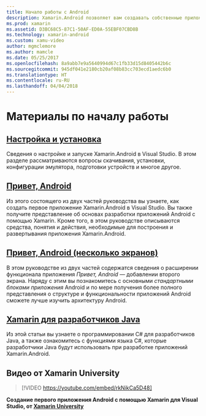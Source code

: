```yaml
---
title: Начало работы с Android
description: Xamarin.Android позволяет вам создавать собственные приложения Android с помощью тех же элементов управления пользовательского интерфейса, что и в Java. В свое распоряжение вы получаете гибкий и элегантный современный язык (C#), эффективную библиотеку базовых классов (BCL) .NET и первоклассную интегрированную среду разработки (Visual Studio). В этой серии документов представлены основы разработки Xamarin.Android. Вы пройдете все этапы — от настройки и установки до создания первого приложения.
ms.prod: xamarin
ms.assetid: D3BC68C5-87C1-50AF-ED0A-55EBF07CBD8B
ms.technology: xamarin-android
ms.custom: xamu-video
author: mgmclemore
ms.author: mamcle
ms.date: 05/25/2017
ms.openlocfilehash: 8a9abb7e9a5640994d67c1fb33d15d8405442b6c
ms.sourcegitcommit: 945df041e2180cb20af08b83cc703ecd1aedc6b0
ms.translationtype: HT
ms.contentlocale: ru-RU
ms.lasthandoff: 04/04/2018
---
```

# <a name="getting-started-series"></a>Материалы по началу работы

##  <a name="setup-and-installationandroidget-startedinstallationindexmd"></a>[Настройка и установка](~/android/get-started/installation/index.md)

Сведения о настройке и запуске Xamarin.Android в Visual Studio. В этом разделе рассматриваются вопросы скачивания, установки, конфигурации эмулятора, подготовки устройств и многое другое.


##  <a name="hello-androidandroidget-startedhello-androidindexmd"></a>[Привет, Android](~/android/get-started/hello-android/index.md)

Из этого состоящего из двух частей руководства вы узнаете, как создать первое приложение Xamarin.Android в Visual Studio. Вы также получите представление об основах разработки приложений Android с помощью Xamarin.
Кроме того, в этом руководстве описываются средства, понятия и действия, необходимые для построения и развертывания приложения Xamarin.Android.


##  <a name="hello-android-multiscreenandroidget-startedhello-android-multiscreenindexmd"></a>[Привет, Android (несколько экранов)](~/android/get-started/hello-android-multiscreen/index.md)

В этом руководстве из двух частей содержатся сведения о расширении функционала приложения _Привет, Android_ — добавлении второго экрана. Наряду с этим вы познакомитесь с основными *стандартными блоками приложения* Android и по мере получения более полного представления о структуре и функциональности приложений Android сможете лучше изучить архитектуру Android.


##  <a name="xamarin-for-java-developersandroidget-startedjava-developersmd"></a>[Xamarin для разработчиков Java](~/android/get-started/java-developers.md)

Из этой статьи вы узнаете о программировании C# для разработчиков Java, а также ознакомитесь с функциями языка C#, которые разработчики Java будут использовать при разработке приложений Xamarin.Android.

## <a name="xamarin-university-video"></a>Видео от Xamarin University

> [!VIDEO https://youtube.com/embed/rkNikCa5D48]

**Создание первого приложения Android с помощью Xamarin для Visual Studio, от [Xamarin University](https://university.xamarin.com)**